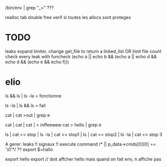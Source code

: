 /bin/env | grep "_=" ???

realloc tab double free
verif si toutes les allocs sont proteges

# TODO
leaks expand limiter, change get_file to return a linked_list OR limit file count
check every leak with funcheck
(echo a || echo b && (echo a || echo d && echo d && (echo e && echo f)))

# elio
ls && ls | ls -la = fonctionne

ls -la | ls && ls = fail

cat | cat >out | grep e

cat | cat | cat | < inffeewew cat > hello | grep e


ls | cat << stop | ls -la | cat << stop1 | ls | cat << stop2 | ls -la | cat << stop 3


A gerer:
leaks !!
signaux !!
execute command /* || p_data->cmds[0][0] == '\0'*/ ??
export $=hallo

export hello
export                // doit affcher hello mais quand on fait env, n affiche pas 

